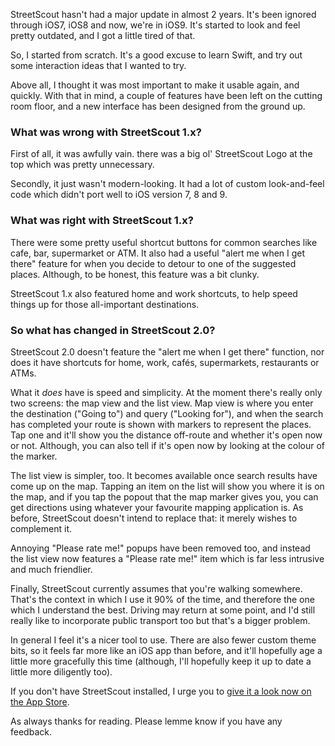 StreetScout hasn't had a major update in almost 2 years. It's been ignored through iOS7, iOS8 and now, we're in iOS9. It's started to look and feel pretty outdated, and I got a little tired of that.

So, I started from scratch. It's a good excuse to learn Swift, and try out some interaction ideas that I wanted to try.

Above all, I thought it was most important to make it usable again, and quickly. With that in mind, a couple of features have been left on the cutting room floor, and a new interface has been designed from the ground up.

### What was wrong with StreetScout 1.x?

First of all, it was awfully vain. there was a big ol' StreetScout Logo at the top which was pretty unnecessary.

Secondly, it just wasn't modern-looking. It had a lot of custom look-and-feel code which didn't port well to iOS version 7, 8 and 9.

### What was right with StreetScout 1.x?

There were some pretty useful shortcut buttons for common searches like cafe, bar, supermarket or ATM. It also had a useful "alert me when I get there" feature for when you decide to detour to one of the suggested places. Although, to be honest, this feature was a bit clunky.

StreetScout 1.x also featured home and work shortcuts, to help speed things up for those all-important destinations.

### So what has changed in StreetScout 2.0?

StreetScout 2.0 doesn't feature the "alert me when I get there" function, nor does it have shortcuts for home, work, cafés, supermarkets, restaurants or ATMs.

What it *does* have is speed and simplicity. At the moment there's really only two screens: the map view and the list view. Map view is where you enter the destination ("Going to") and query ("Looking for"), and when the search has completed your route is shown with markers to represent the places. Tap one and it'll show you the distance off-route and whether it's open now or not. Although, you can also tell if it's open now by looking at the colour of the marker.

The list view is simpler, too. It becomes available once search results have come up on the map. Tapping an item on the list will show you where it is on the map, and if you tap the popout that the map marker gives you, you can get directions using whatever your favourite mapping application is. As before, StreetScout doesn't intend to replace that: it merely wishes to complement it.

Annoying "Please rate me!" popups have been removed too, and instead the list view now features a "Please rate me!" item which is far less intrusive and much friendlier.

Finally, StreetScout currently assumes that you're walking somewhere. That's the context in which I use it 90% of the time, and therefore the one which I understand the best. Driving may return at some point, and I'd still really like to incorporate public transport too but that's a bigger problem.

In general I feel it's a nicer tool to use. There are also fewer custom theme bits, so it feels far more like an iOS app than before, and it'll hopefully age a little more gracefully this time (although, I'll hopefully keep it up to date a little more diligently too).

If you don't have StreetScout installed, I urge you to [give it a look now on the App Store](http://streetscoutapp.com).

As always thanks for reading. Please lemme know if you have any feedback.